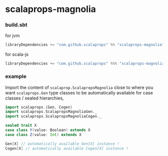 # scalaprops-magnolia

### build.sbt

for jvm

```scala
libraryDependencies += "com.github.scalaprops" %% "scalaprops-magnolia" % "0.7.0"
```

for scala-js

```scala
libraryDependencies += "com.github.scalaprops" %%% "scalaprops-magnolia" % "0.7.0"
```

### example

Import the content of `scalaprop.ScalapropsMagnolia` close to where you want `scalaprops.Gen` type classes to be automatically available for case classes / sealed hierarchies,

```scala
import scalaprops.{Gen, Cogen}
import scalaprops.ScalapropsMagnoliaGen._
import scalaprops.ScalapropsMagnoliaCogen._

sealed trait X 
case class Y(value: Boolean) extends X
case class Z(value: Int) extends X

Gen[X] // automatically available Gen[X] instance !
Cogen[X] // automatically available Cogen[X] instance !
```
